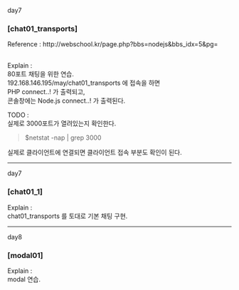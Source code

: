 day7
<h3>[chat01_transports]</h3>
Reference : 
http://webschool.kr/page.php?bbs=nodejs&bbs_idx=5&pg=

<br>Explain :
<br>80포트 채팅을 위한 연습.
<br>192.168.146.195/may/chat01_transports 에 접속을 하면
<br>PHP connect..! 가 출력되고, 
<br>콘솔창에는 Node.js connect..! 가 출력된다.

TODO :
<br>실제로 3000포트가 열려있는지 확인한다.
> $netstat -nap | grep 3000

실제로 클라이언트에 연결되면 클라이언트 접속 부분도 확인이 된다.

---
day7
<h3>[chat01_1]</h3>
Explain :
<br>chat01_transports 를 토대로 기본 채팅 구현.

---
day8
<h3>[modal01]</h3>
Explain :
<br>modal 연습.